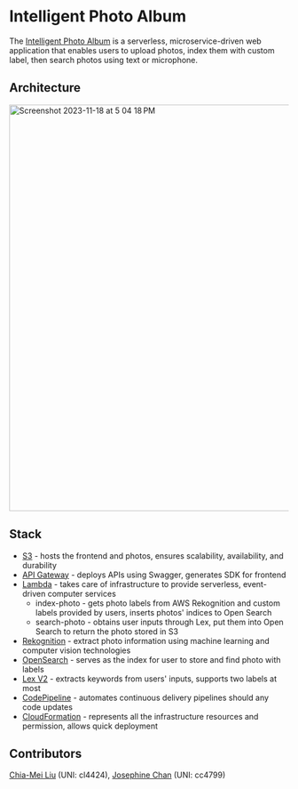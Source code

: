 # Intelligent Photo Album

The [Intelligent Photo Album](http://deployment-hw2cloudformationhostingbucket-l7tdoaxzw9nb.s3-website-us-east-1.amazonaws.com/) is a serverless, microservice-driven web application that enables users to upload photos, index them with custom label, then search photos using text or microphone. 

## Architecture 
<img width="731" alt="Screenshot 2023-11-18 at 5 04 18 PM" src="https://github.com/madiliu/intelligent_photo_album/assets/90917906/b794a381-b83a-451b-9a4c-c75e6fd99d40">

## Stack
* [S3](https://aws.amazon.com/s3/) - hosts the frontend and photos, ensures scalability, availability, and durability
* [API Gateway](https://aws.amazon.com/apigateway/) - deploys APIs using Swagger, generates SDK for frontend
* [Lambda](https://aws.amazon.com/lambda/) - takes care of infrastructure to provide serverless, event-driven computer services
  * index-photo - gets photo labels from AWS Rekognition and custom labels provided by users, inserts photos' indices to Open Search
  * search-photo - obtains user inputs through Lex, put them into Open Search to return the photo stored in S3
* [Rekognition](https://aws.amazon.com/tw/rekognition/) - extract photo information using machine learning and computer vision technologies
* [OpenSearch](https://console.aws.amazon.com/es/home) - serves as the index for user to store and find photo with labels 
* [Lex V2](https://aws.amazon.com/lex/) - extracts keywords from users' inputs, supports two labels at most
* [CodePipeline](https://aws.amazon.com/codepipeline/) - automates continuous delivery pipelines should any code updates
* [CloudFormation](https://aws.amazon.com/tw/cloudformation/) - represents all the infrastructure resources and permission, allows quick deployment

## Contributors
[Chia-Mei Liu](https://github.com/madiliu) (UNI: cl4424), [Josephine Chan](https://github.com/honey-grapes) (UNI: cc4799)
